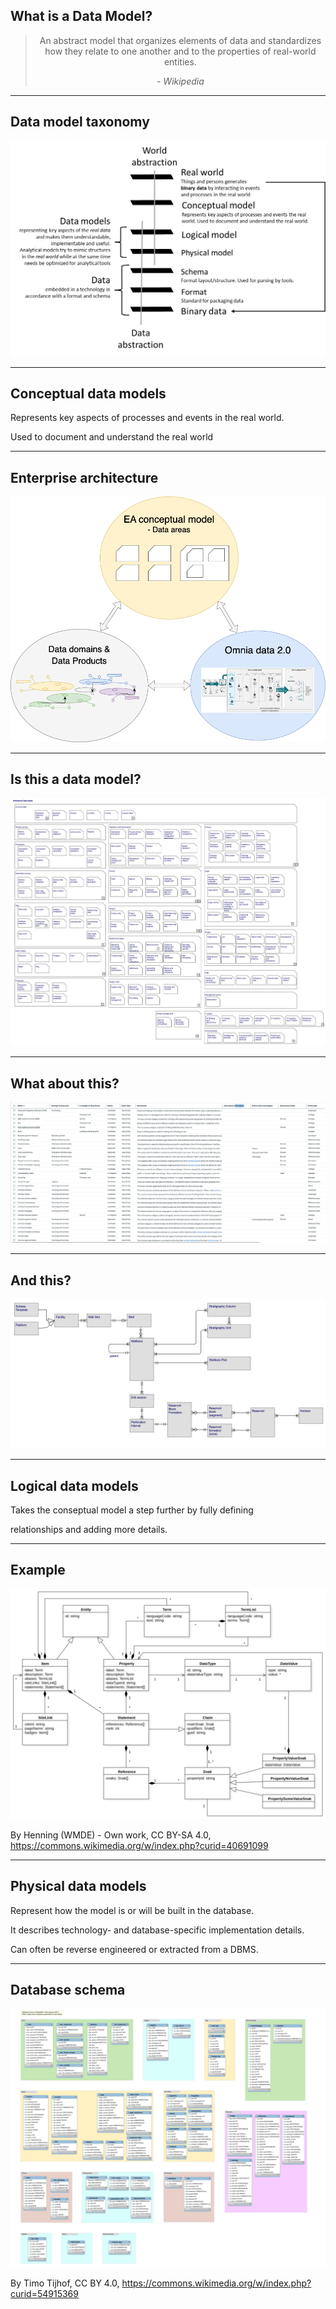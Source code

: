 ## What is a Data Model?

<center>

  > An abstract model that organizes elements of data and standardizes how they relate to one another and to the properties of real-world entities.
  >
  > _- Wikipedia_ 

</center>

---

## Data model taxonomy

![Data model taxonomy](images/data-model-taxonomy.png) <!-- .element: height="450" -->

---

## Conceptual data models

Represents key aspects of processes and events in the real world. 

Used to document and understand the real world

---

## Enterprise architecture

![Data architecture triangle](images/data-architecture-triangle.png) <!-- .element: height="400" -->

---

## Is this a data model?

![Data areas](images/ea-data-areas.png) <!-- .element: height="500" -->

---

## What about this?

![Logical Data Dictionary](images/collibra-data-dictionary.png) <!-- .element: height="450" -->


---

## And this?

![Data entities](images/ea-data-entities.png) <!-- .element: height="500" -->

---

## Logical data models

Takes the conseptual model a step further by fully defining 

relationships and adding more details.

---

## Example

![Logical Data Model](images/logical-data-model.svg) <!-- .element: height="500" -->

By Henning (WMDE) - Own work, CC BY-SA 4.0,<!-- .element: style="font-size: small" --> https://commons.wikimedia.org/w/index.php?curid=40691099 <!-- .element: style="font-size: small" -->

---

## Physical data models

Represent how the model is or will be built in the database. 

It describes technology- and database-specific implementation details. 

Can often be reverse engineered or extracted from a DBMS.

---

## Database schema

![Database schema](images/database-schema.svg) <!-- .element: width="600" -->

By Timo Tijhof, CC BY 4.0,<!-- .element: style="font-size: small" --> https://commons.wikimedia.org/w/index.php?curid=54915369 <!-- .element: style="font-size: small" -->
